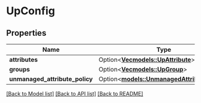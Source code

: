 # UpConfig

## Properties

Name | Type | Description | Notes
------------ | ------------- | ------------- | -------------
**attributes** | Option<[**Vec<models::UpAttribute>**](UPAttribute.md)> |  | [optional]
**groups** | Option<[**Vec<models::UpGroup>**](UPGroup.md)> |  | [optional]
**unmanaged_attribute_policy** | Option<[**models::UnmanagedAttributePolicy**](UnmanagedAttributePolicy.md)> |  | [optional]

[[Back to Model list]](../README.md#documentation-for-models) [[Back to API list]](../README.md#documentation-for-api-endpoints) [[Back to README]](../README.md)


